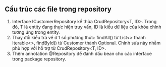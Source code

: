 ## Cấu trúc các file trong repository

1. Interface ICustomerRepository kế thừa CrudRepository<T, ID>. Trong đó, T là entity đang thực hiện truy vấn, ID là
   kiểu dữ liệu của khóa chính tương ứng trong entity.
2. Thay đổi kiểu trả về ở 1 số phương thức: findAll() từ List<> thành Iterable<>, findById() từ Customer thành
   Optional<Customer>. Chỉnh sửa này nhằm phù hợp với hỗ trợ từ CrudRepository<T, ID>.
3. Thêm annotation @Repository để đánh dấu bean cho các interface trong package repository.
